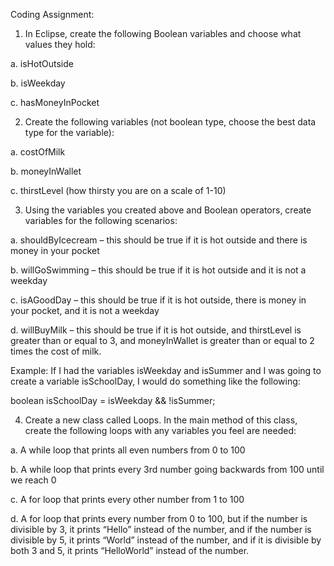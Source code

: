 Coding Assignment:

1.	In Eclipse, create the following Boolean variables and choose what values they hold:

a.	isHotOutside

b.	isWeekday

c.	hasMoneyInPocket

2.	Create the following variables (not boolean type, choose the best data type for the variable):

a.	costOfMilk

b.	moneyInWallet

c.	thirstLevel (how thirsty you are on a scale of 1-10)

3.	Using the variables you created above and Boolean operators, create variables for the following scenarios:

a.	shouldByIcecream – this should be true if it is hot outside and there is money in your pocket

b.	willGoSwimming – this should be true if it is hot outside and it is not a weekday

c.	isAGoodDay – this should be true if it is hot outside, there is money in your pocket, and it is not a weekday

d.	willBuyMilk – this should be true if it is hot outside, and thirstLevel is greater than or equal to 3, and moneyInWallet is greater than or equal to 2 times the cost of milk.

Example: If I had the variables isWeekday and isSummer and I was going to create a variable isSchoolDay, I would do something like the following:

boolean isSchoolDay = isWeekday && !isSummer;

4.	Create a new class called Loops. In the main method of this class, create the following loops with any variables you feel are needed:

a.	A while loop that prints all even numbers from 0 to 100

b.	A while loop that prints every 3rd number going backwards from 100 until we reach 0

c.	A for loop that prints every other number from 1 to 100

d.	A for loop that prints every number from 0 to 100, but if the number is divisible by 3, it prints “Hello” instead of the number, and if the number is divisible by 5, it prints “World” instead of the number, and if it is divisible by both 3 and 5, it prints “HelloWorld” instead of the number.


